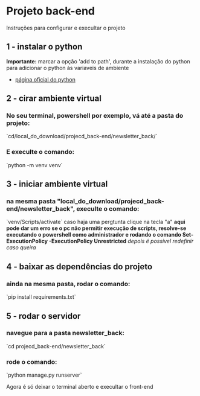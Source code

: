 # Projeto back-end

Instruções para configurar e execultar o projeto
## 1 - instalar o python 

**Importante:** marcar a opção 'add to path', durante a instalação do python para adicionar o python às variaveis de ambiente 

 - [página oficial do python](https://www.python.org/downloads/)

## 2 - cirar ambiente virtual
### No seu terminal, powershell por exemplo, vá até a pasta do projeto:

\`cd/local_do_download/projecd_back-end/newsletter_back/\`

### E execulte o comando:

\`python -m venv venv\`

## 3 - iniciar ambiente virtual


### na mesma pasta "local_do_download/projecd_back-end/newsletter_back", execulte o comando:

\`venv/Scripts/activate\` caso haja uma pergtunta clique na tecla "a"
**aqui pode dar um erro se o pc não permitir execução de scripts, resolve-se executando o powershell como administrador e rodando o comando Set-ExecutionPolicy -ExecutionPolicy Unrestricted** *depois é possivel redefinir caso queira*

## 4 - baixar as dependências do projeto

### ainda na mesma pasta, rodar o comando:

\`pip install requirements.txt\`

## 5 - rodar o servidor 

### navegue para a pasta newsletter_back:

\`cd projecd_back-end/newsletter_back\`

### rode o comando: 

\`python manage.py runserver\`


Agora é só deixar o terminal aberto e execultar o front-end

